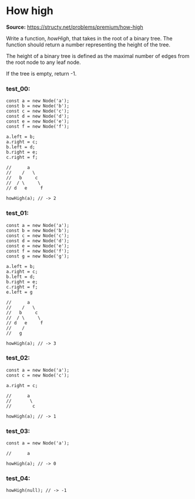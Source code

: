 # How high
**Source:** https://structy.net/problems/premium/how-high

Write a function, *howHigh*, that takes in the root of a binary tree. The function should return a number representing the height of the tree.

The height of a binary tree is defined as the maximal number of edges from the root node to any leaf node.

If the tree is empty, return -1.

### test_00:

```
const a = new Node('a');
const b = new Node('b');
const c = new Node('c');
const d = new Node('d');
const e = new Node('e');
const f = new Node('f');

a.left = b;
a.right = c;
b.left = d;
b.right = e;
c.right = f;

//      a
//    /   \
//   b     c
//  / \     \
// d   e     f

howHigh(a); // -> 2

```

### test_01:

```
const a = new Node('a');
const b = new Node('b');
const c = new Node('c');
const d = new Node('d');
const e = new Node('e');
const f = new Node('f');
const g = new Node('g');

a.left = b;
a.right = c;
b.left = d;
b.right = e;
c.right = f;
e.left = g

//      a
//    /   \
//   b     c
//  / \     \
// d   e     f
//    /
//   g

howHigh(a); // -> 3

```

### test_02:

```
const a = new Node('a');
const c = new Node('c');

a.right = c;

//      a
//       \
//        c

howHigh(a); // -> 1

```

### test_03:

```
const a = new Node('a');

//      a

howHigh(a); // -> 0

```

### test_04:

```
howHigh(null); // -> -1

```
